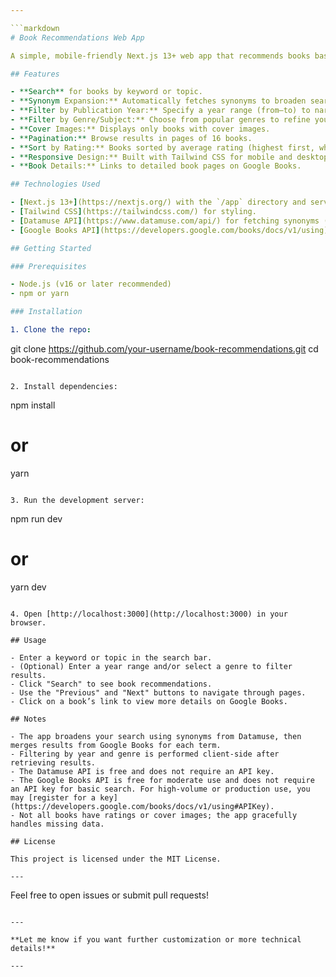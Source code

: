 ```yaml
---

```markdown
# Book Recommendations Web App

A simple, mobile-friendly Next.js 13+ web app that recommends books based on user search queries. It enhances search results by fetching synonyms using the Datamuse API and displays books with cover images and ratings from the Google Books API. Results are paginated, sorted by average user ratings (when available), and can be filtered by publication year and genre.

## Features

- **Search** for books by keyword or topic.
- **Synonym Expansion:** Automatically fetches synonyms to broaden search results.
- **Filter by Publication Year:** Specify a year range (from–to) to narrow results.
- **Filter by Genre/Subject:** Choose from popular genres to refine your search.
- **Cover Images:** Displays only books with cover images.
- **Pagination:** Browse results in pages of 16 books.
- **Sort by Rating:** Books sorted by average rating (highest first, when available).
- **Responsive Design:** Built with Tailwind CSS for mobile and desktop.
- **Book Details:** Links to detailed book pages on Google Books.

## Technologies Used

- [Next.js 13+](https://nextjs.org/) with the `/app` directory and server/client components.
- [Tailwind CSS](https://tailwindcss.com/) for styling.
- [Datamuse API](https://www.datamuse.com/api/) for fetching synonyms (no API key required).
- [Google Books API](https://developers.google.com/books/docs/v1/using) for book data, covers, and ratings.

## Getting Started

### Prerequisites

- Node.js (v16 or later recommended)
- npm or yarn

### Installation

1. Clone the repo:

   ```
   git clone https://github.com/your-username/book-recommendations.git
   cd book-recommendations
   ```

2. Install dependencies:

   ```
   npm install
   # or
   yarn
   ```

3. Run the development server:

   ```
   npm run dev
   # or
   yarn dev
   ```

4. Open [http://localhost:3000](http://localhost:3000) in your browser.

## Usage

- Enter a keyword or topic in the search bar.
- (Optional) Enter a year range and/or select a genre to filter results.
- Click "Search" to see book recommendations.
- Use the "Previous" and "Next" buttons to navigate through pages.
- Click on a book’s link to view more details on Google Books.

## Notes

- The app broadens your search using synonyms from Datamuse, then merges results from Google Books for each term.
- Filtering by year and genre is performed client-side after retrieving results.
- The Datamuse API is free and does not require an API key.
- The Google Books API is free for moderate use and does not require an API key for basic search. For high-volume or production use, you may [register for a key](https://developers.google.com/books/docs/v1/using#APIKey).
- Not all books have ratings or cover images; the app gracefully handles missing data.

## License

This project is licensed under the MIT License.

---
```


Feel free to open issues or submit pull requests!
```

---

**Let me know if you want further customization or more technical details!**

---
